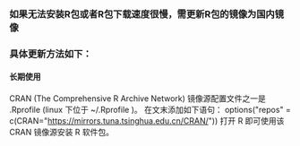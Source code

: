 ### 如果无法安装R包或者R包下载速度很慢，需更新R包的镜像为国内镜像
### 具体更新方法如下：

#### 长期使用
  CRAN (The Comprehensive R Archive Network) 镜像源配置文件之一是 .Rprofile (linux 下位于 ~/.Rprofile )。
  在文末添加如下语句：
        options("repos" = c(CRAN="https://mirrors.tuna.tsinghua.edu.cn/CRAN/"))
  打开 R 即可使用该 CRAN 镜像源安装 R 软件包。

    
